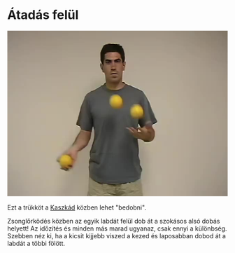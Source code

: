 # Átadás felül

![overthetop](/site/videos/poster/overthetop.jpg)

Ezt a trükköt a [Kaszkád](/site/hu/kaszkad/README.md) közben lehet "bedobni".

Zsonglőrködés közben az egyik labdát felül dob át a szokásos alsó dobás helyett! Az időzítés és minden más marad ugyanaz, csak ennyi a különbség. Szebben néz ki, ha a kicsit kijjebb viszed a kezed és laposabban dobod át a labdát a többi fölött.


